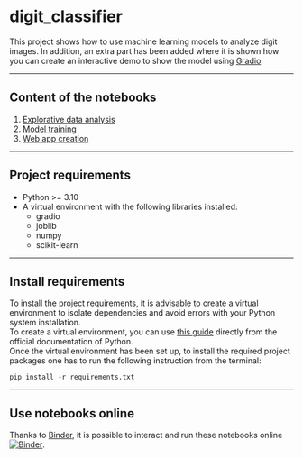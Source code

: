 # digit_classifier

This project shows how to use machine learning models to analyze digit images. In addition, an extra part has been added where it is shown how you can create an interactive demo to show the model using [Gradio](https://github.com/gradio-app/gradio).  

---
## Content of the notebooks
1. [Explorative data analysis](https://github.com/gianmarco-tucceri-cimini/digit-classifier/blob/main/01.explorative_data_analysis.ipynb)
2. [Model training](https://github.com/gianmarco-tucceri-cimini/digit-classifier/blob/main/02.train_model.ipynb)
3. [Web app creation](https://github.com/gianmarco-tucceri-cimini/digit-classifier/blob/main/03.web_app.py)

---

## Project requirements
* Python >= 3.10
* A virtual environment with the following libraries installed:
    * gradio
    * joblib
    * numpy
    * scikit-learn
---

## Install requirements
To install the project requirements, it is advisable to create a virtual environment to isolate dependencies and avoid errors with your Python system installation.  
To create a virtual environment, you can use [this guide](https://packaging.python.org/guides/installing-using-pip-and-virtual-environments/) directly from the official documentation of Python.  
Once the virtual environment has been set up, to install the required project packages one has to run the following instruction from the terminal:
```shell
pip install -r requirements.txt
```
---

## Use notebooks online
Thanks to [Binder](https://mybinder.org/), it is possible to interact and run these notebooks online
[![Binder](https://mybinder.org/badge_logo.svg)](https://mybinder.org/v2/gh/gianmarco-tucceri-cimini/digit-classifier/HEAD).
